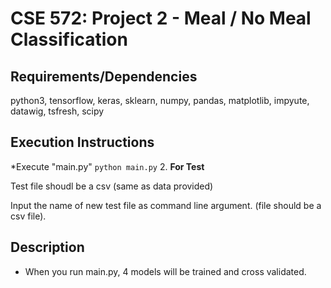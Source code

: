 # CSE 572: Project 2 - Meal / No Meal Classification

## Requirements/Dependencies
python3, tensorflow, keras, sklearn, numpy, pandas, matplotlib, impyute, datawig, tsfresh, scipy

## Execution Instructions
*Execute "main.py"
```python main.py```
2. **For Test**


Test file shoudl be a csv (same as data provided)

Input the name of new test file as command line argument. (file should be a csv file).

## Description
- When you run main.py, 4 models will be trained and cross validated.
